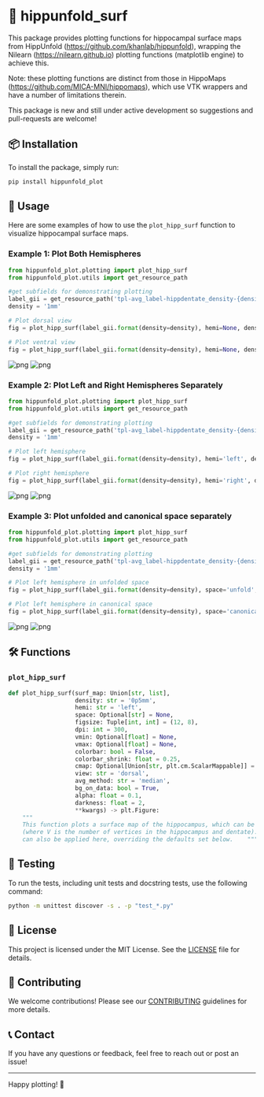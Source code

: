 # 🧠 hippunfold_surf

This package provides plotting functions for hippocampal surface maps from HippUnfold (https://github.com/khanlab/hippunfold), 
wrapping the Nilearn (https://nilearn.github.io) plotting functions (matplotlib engine) to achieve this. 

Note: these plotting functions are distinct from those in HippoMaps (https://github.com/MICA-MNI/hippomaps), which use 
VTK wrappers and have a number of limitations therein. 

This package is new and still under active development so suggestions and pull-requests are welcome!


## 📦 Installation

To install the package, simply run:

```sh
pip install hippunfold_plot
```

## 🚀 Usage

Here are some examples of how to use the `plot_hipp_surf` function to visualize hippocampal surface maps.

### Example 1: Plot Both Hemispheres

```python
from hippunfold_plot.plotting import plot_hipp_surf
from hippunfold_plot.utils import get_resource_path

#get subfields for demonstrating plotting
label_gii = get_resource_path('tpl-avg_label-hippdentate_density-{density}_subfields.label.gii')
density = '1mm'

# Plot dorsal view
fig = plot_hipp_surf(label_gii.format(density=density), hemi=None, density=density, view='dorsal')

# Plot ventral view
fig = plot_hipp_surf(label_gii.format(density=density), hemi=None, density=density, view='ventral')

```
![png](doc/example1_0.png)
![png](doc/example1_1.png)
    
### Example 2: Plot Left and Right Hemispheres Separately

```python
from hippunfold_plot.plotting import plot_hipp_surf
from hippunfold_plot.utils import get_resource_path

#get subfields for demonstrating plotting
label_gii = get_resource_path('tpl-avg_label-hippdentate_density-{density}_subfields.label.gii')
density = '1mm'

# Plot left hemisphere
fig = plot_hipp_surf(label_gii.format(density=density), hemi='left', density=density, view='dorsal')

# Plot right hemisphere
fig = plot_hipp_surf(label_gii.format(density=density), hemi='right', density=density, view='dorsal')

```
    
![png](doc/example2_0.png)
![png](doc/example2_1.png)

### Example 3: Plot unfolded and canonical space separately

```python
from hippunfold_plot.plotting import plot_hipp_surf
from hippunfold_plot.utils import get_resource_path

#get subfields for demonstrating plotting
label_gii = get_resource_path('tpl-avg_label-hippdentate_density-{density}_subfields.label.gii')
density = '1mm'

# Plot left hemisphere in unfolded space
fig = plot_hipp_surf(label_gii.format(density=density), space='unfold', density=density, view='dorsal')

# Plot left hemisphere in canonical space
fig = plot_hipp_surf(label_gii.format(density=density), space='canonical', density=density, view='dorsal')
```
    
![png](doc/example3_0.png)
![png](doc/example3_1.png)

## 🛠️ Functions

### `plot_hipp_surf`

```python
def plot_hipp_surf(surf_map: Union[str, list], 
                   density: str = '0p5mm', 
                   hemi: str = 'left', 
                   space: Optional[str] = None, 
                   figsize: Tuple[int, int] = (12, 8), 
                   dpi: int = 300, 
                   vmin: Optional[float] = None, 
                   vmax: Optional[float] = None, 
                   colorbar: bool = False, 
                   colorbar_shrink: float = 0.25, 
                   cmap: Optional[Union[str, plt.cm.ScalarMappable]] = None, 
                   view: str = 'dorsal', 
                   avg_method: str = 'median', 
                   bg_on_data: bool = True, 
                   alpha: float = 0.1, 
                   darkness: float = 2, 
                   **kwargs) -> plt.Figure:
    """
    This function plots a surface map of the hippocampus, which can be a label-hippdentate shape.gii, func.gii, or a Vx1 array 
    (where V is the number of vertices in the hippocampus and dentate). Any arguments that can be supplied to nilearn's plot_surf() 
    can also be applied here, overriding the defaults set below.    """
```

## 🧪 Testing

To run the tests, including unit tests and docstring tests, use the following command:

```sh
python -m unittest discover -s . -p "test_*.py"
```

## 📄 License

This project is licensed under the MIT License. See the [LICENSE](LICENSE) file for details.

## 🙌 Contributing

We welcome contributions! Please see our [CONTRIBUTING](CONTRIBUTING.md) guidelines for more details.

## 📞 Contact

If you have any questions or feedback, feel free to reach out or post an issue!

---

Happy plotting! 🎉
